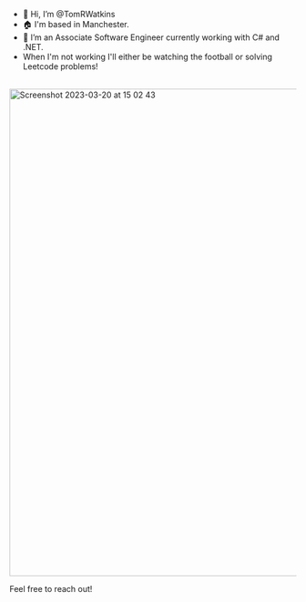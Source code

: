 - 👋 Hi, I’m @TomRWatkins
- :house: I'm based in Manchester.
- 👀 I’m an Associate Software Engineer currently working with C# and .NET.
- When I'm not working I'll either be watching the football or solving Leetcode problems!
<br>

<img width="856" alt="Screenshot 2023-03-20 at 15 02 43" src="https://user-images.githubusercontent.com/47918164/226381088-c564a668-b5fe-4736-a90e-6cd07d4cf710.png">

Feel free to reach out!


